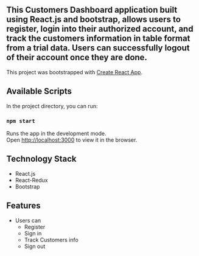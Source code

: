 ## This Customers Dashboard application built using React.js and bootstrap, allows users to register, login into their authorized account, and track the customers information in table format from a trial data. Users can successfully logout of their account once they are done.

This project was bootstrapped with [Create React App](https://github.com/facebook/create-react-app).

## Available Scripts

In the project directory, you can run:

### `npm start`

Runs the app in the development mode.<br />
Open [http://localhost:3000](http://localhost:3000) to view it in the browser.

## Technology Stack<a name="tstack"></a>

- React.js
- React-Redux
- Bootstrap

## Features<a name="features"></a>

- Users can
  - Register
  - Sign in
  - Track Customers info
  - Sign out
